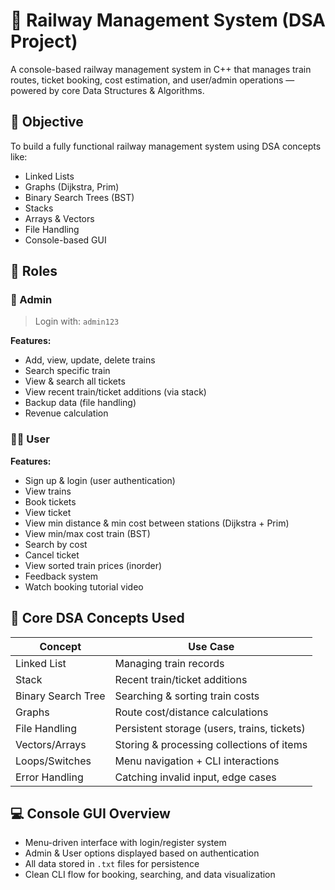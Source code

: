 # 🚆 Railway Management System (DSA Project)

A console-based railway management system in C++ that manages train routes, ticket booking, cost estimation, and user/admin operations — powered by core Data Structures & Algorithms.


## 🎯 Objective

To build a fully functional railway management system using DSA concepts like:
- Linked Lists
- Graphs (Dijkstra, Prim)
- Binary Search Trees (BST)
- Stacks
- Arrays & Vectors
- File Handling
- Console-based GUI



## 🔐 Roles

### 👤 Admin
> Login with: `admin123`

**Features:**
- Add, view, update, delete trains
- Search specific train
- View & search all tickets
- View recent train/ticket additions (via stack)
- Backup data (file handling)
- Revenue calculation


### 🙋‍♂️ User
**Features:**
- Sign up & login (user authentication)
- View trains
- Book tickets
- View ticket
- View min distance & min cost between stations (Dijkstra + Prim)
- View min/max cost train (BST)
- Search by cost
- Cancel ticket
- View sorted train prices (inorder)
- Feedback system
- Watch booking tutorial video



## 🧠 Core DSA Concepts Used

| Concept             | Use Case                                           |
|---------------------|----------------------------------------------------|
| Linked List         | Managing train records                             |
| Stack               | Recent train/ticket additions                      |
| Binary Search Tree  | Searching & sorting train costs                    |
| Graphs              | Route cost/distance calculations                   |
| File Handling       | Persistent storage (users, trains, tickets)       |
| Vectors/Arrays      | Storing & processing collections of items          |
| Loops/Switches      | Menu navigation + CLI interactions                 |
| Error Handling      | Catching invalid input, edge cases                 |



## 💻 Console GUI Overview

- Menu-driven interface with login/register system
- Admin & User options displayed based on authentication
- All data stored in `.txt` files for persistence
- Clean CLI flow for booking, searching, and data visualization
